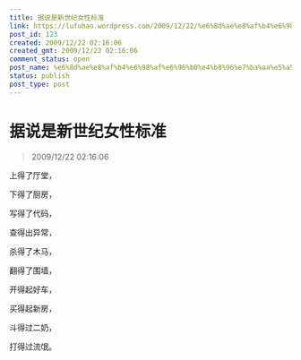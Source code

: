 ```yaml
---
title: 据说是新世纪女性标准
link: https://lufuhao.wordpress.com/2009/12/22/%e6%8d%ae%e8%af%b4%e6%98%af%e6%96%b0%e4%b8%96%e7%ba%aa%e5%a5%b3%e6%80%a7%e6%a0%87%e5%87%86/
post_id: 123
created: 2009/12/22 02:16:06
created_gmt: 2009/12/22 02:16:06
comment_status: open
post_name: %e6%8d%ae%e8%af%b4%e6%98%af%e6%96%b0%e4%b8%96%e7%ba%aa%e5%a5%b3%e6%80%a7%e6%a0%87%e5%87%86
status: publish
post_type: post
---
```


# 据说是新世纪女性标准

> 2009/12/22 02:16:06

 

上得了厅堂，

下得了厨房，

写得了代码，

查得出异常，

杀得了木马，

翻得了围墙，

开得起好车，

买得起新房，

斗得过二奶，

打得过流氓。
